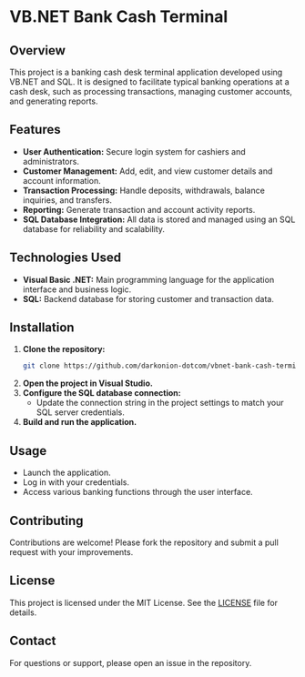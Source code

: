 # VB.NET Bank Cash Terminal

## Overview

This project is a banking cash desk terminal application developed using VB.NET and SQL. It is designed to facilitate typical banking operations at a cash desk, such as processing transactions, managing customer accounts, and generating reports.

## Features

- **User Authentication:** Secure login system for cashiers and administrators.
- **Customer Management:** Add, edit, and view customer details and account information.
- **Transaction Processing:** Handle deposits, withdrawals, balance inquiries, and transfers.
- **Reporting:** Generate transaction and account activity reports.
- **SQL Database Integration:** All data is stored and managed using an SQL database for reliability and scalability.

## Technologies Used

- **Visual Basic .NET:** Main programming language for the application interface and business logic.
- **SQL:** Backend database for storing customer and transaction data.

## Installation

1. **Clone the repository:**
   ```bash
   git clone https://github.com/darkonion-dotcom/vbnet-bank-cash-terminal.git
   ```
2. **Open the project in Visual Studio.**
3. **Configure the SQL database connection:**
   - Update the connection string in the project settings to match your SQL server credentials.
4. **Build and run the application.**

## Usage

- Launch the application.
- Log in with your credentials.
- Access various banking functions through the user interface.

## Contributing

Contributions are welcome! Please fork the repository and submit a pull request with your improvements.

## License

This project is licensed under the MIT License. See the [LICENSE](LICENSE) file for details.

## Contact

For questions or support, please open an issue in the repository.
